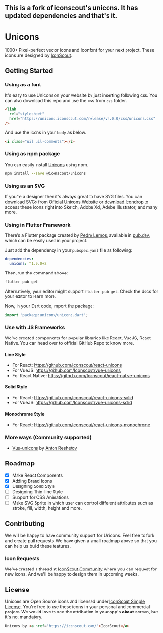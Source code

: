 ## This is a fork of iconscout's unicons. It has updated dependencies and that's it.

# Unicons

1000+ Pixel-perfect vector icons and Iconfont for your next project. These icons are designed by [IconScout](https://iconscout.com).

## Getting Started

### Using as a font

It's easy to use Unicons on your website by just inserting following css. You can also download this repo and use the css from `css` folder.

```html
<link
  rel="stylesheet"
  href="https://unicons.iconscout.com/release/v4.0.0/css/unicons.css"
/>
```

And use the icons in your `body` as below.

```html
<i class="uil uil-comments"></i>
```

### Using as npm package

You can easily install [Unicons](https://iconscout.com/unicons) using npm.

```bash
npm install --save @iconscout/unicons
```

### Using as an SVG

If you're a designer then it's always great to have SVG files. You can download SVGs from [Official Unicons Website](https://iconscout.com/unicons) or [download Icondrop](https://iconscout.com/icondrop) to access these icons right into Sketch, Adobe Xd, Adobe Illustrator, and many more.

### Using in Flutter Framework

There's a Flutter package created by [Pedro Lemos](https://github.com/pedrolemoz), avaliable in [pub.dev](https://pub.dev/packages/unicons), which can be easily used in your project.

Just add the dependency in your `pubspec.yaml` file as following:

```yaml
dependencies:
  unicons: ^1.0.0+2
```

Then, run the command above:

```bash
flutter pub get
```

Alternatively, your editor might support `flutter pub get`. Check the docs for your editor to learn more.

Now, in your Dart code, import the package:

```dart
import 'package:unicons/unicons.dart';
```

### Use with JS Frameworks

We've created components for popular libraries like React, VueJS, React Native. You can head over to official GitHub Repo to know more.

#### Line Style

- For React: https://github.com/Iconscout/react-unicons
- For VueJS: https://github.com/Iconscout/vue-unicons
- For React Native: https://github.com/Iconscout/react-native-unicons

#### Solid Style

- For React: https://github.com/Iconscout/react-unicons-solid
- For VueJS: https://github.com/Iconscout/vue-unicons-solid

#### Monochrome Style

- For React: https://github.com/Iconscout/react-unicons-monochrome

### More ways (Community supported)

- [Vue-unicons](https://github.com/antonreshetov/vue-unicons) by [Anton Reshetov](https://github.com/antonreshetov)

## Roadmap

- [x] Make React Components
- [x] Adding Brand Icons
- [x] Designing Solid Style
- [ ] Designing Thin-line Style
- [ ] Support for CSS Animations
- [ ] Make SVG Sprite in which user can control different attributes such as stroke, fill, width, height and more.

## Contributing

We will be happy to have community support for Unicons. Feel free to fork and create pull requests. We have given a small roadmap above so that you can help us build these features.

### Icon Requests

We've created a thread at [IconScout Community](https://discuss.iconscout.com/new-topic?title=Icon%20Request:%20%3Cicon%3E&body=Hey%20there,%20%3Cicon%3E%20will%20be%20great%20fit%20for%20Unicons.%20I%20would%20love%20to%20use%20it!&category=Unicons&tags=requests) where you can request for new icons. And we'll be happy to design them in upcoming weeks.

## License

Unicons are Open Source icons and licensed under [IconScout Simple License](https://iconscout.com/licenses#simple_license). You're free to use these icons in your personal and commercial project. We would love to see the attribution in your app's **about** screen, but it's not mandatory.

```html
Unicons by <a href="https://iconscout.com/">IconScout</a>
```
